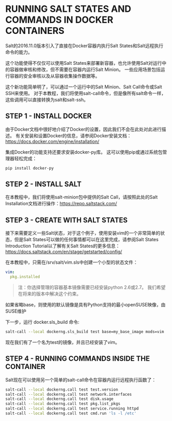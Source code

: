 # RUNNING SALT STATES AND COMMANDS IN DOCKER CONTAINERS
Salt的2016.11.0版本引入了直接在Docker容器内执行Salt States和Salt远程执行命令的能力。

这个功能使得不仅仅可以使用Salt States来部署新容器，也允许使用Salt对运行中的容器做审核和修改，但不需要在容器内运行Salt Minion。 一些应用场景包括运行容器的安全审核以及从容器收集操作数据等。

这个新功能简单明了，可以通过一个运行中的Salt Minion、Salt Call命令或Salt SSH来使用。 对于本教程，我们将使用salt-call命令，但是像所有salt命令一样，这些调用可以直接转换为salt和salt-ssh。

## STEP 1 - INSTALL DOCKER
由于Docker文档中很好地介绍了Docker的设置，因此我们不会在此处对此进行描述。 有关安装和设置Docker的信息，请参阅Docker安装文档：https://docs.docker.com/engine/installation/

集成Docker的功能支持还要求安装docker-py库。 这可以使用pip或通过系统包管理器轻松完成：
```bash
pip install docker-py
```

## STEP 2 - INSTALL SALT
在本教程中，我们将使用salt-minion包中提供的Salt Call，请按照此处的Salt Installation文档进行操作：https://repo.saltstack.com/

## STEP 3 - CREATE WITH SALT STATES
接下来需要定义一些Salt状态，对于这个例子，使用安装vim的一个非常简单的状态，但是Salt States可以做的任何事情都可以在这里完成，请参阅Salt States Introduction Tutorial以了解有关Salt States的更多信息：https://docs.saltstack.com/en/stage/getstarted/config/         

在本教程中，只需在/srv/salt/vim.sls中创建一个小型的状态文件：
```yaml
vim:
  pkg.installed
```
> 注：你选择管理的容器基本镜像需要已经安装python 2.6或2.7。 我们希望在将来的版本中解决这个约束。

如果省略base，则使用的默认镜像是具有Python支持的最小openSUSE映像，由SUSE维护

下一步，运行 docker.sls_build 命令:
```bash
salt-call --local dockerng.sls_build test base=my_base_image mods=vim
```
现在我们有了一个名为test的镜像，并且已经安装了vim。


## STEP 4 - RUNNING COMMANDS INSIDE THE CONTAINER
Salt现在可以使用另一个简单的salt-call命令在容器内运行远程执行函数了：
```bash
salt-call --local dockerng.call test test.version
salt-call --local dockerng.call test network.interfaces
salt-call --local dockerng.call test disk.usage
salt-call --local dockerng.call test pkg.list_pkgs
salt-call --local dockerng.call test service.running httpd
salt-call --local dockerng.call test cmd.run 'ls -l /etc'
```
